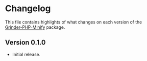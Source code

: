 # Changelog
This file contains highlights of what changes on each version of the [Grinder-PHP-Minify](https://github.com/cedx/grinder-php-minify) package.

## Version 0.1.0
- Initial release.
